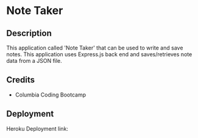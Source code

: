 # Note Taker

## Description
This application called 'Note Taker' that can be used to write and save notes. This application uses Express.js back end and saves/retrieves note data from a JSON file.

## Credits
- Columbia Coding Bootcamp
## Deployment

Heroku Deployment link:
